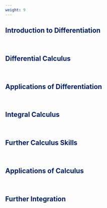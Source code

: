 ```yaml
---
weight: 9
---
```


## <span style="color:RGB(0,32,96"> Introduction to Differentiation </span> 
<br>

## <span style="color:RGB(0,32,96"> Differential Calculus </span> 
<br>

## <span style="color:RGB(0,32,96"> Applications of Differentiation </span> 
<br>

## <span style="color:RGB(0,32,96"> Integral Calculus </span> 
<br>

## <span style="color:RGB(0,32,96"> Further Calculus Skills </span> 
<br>

## <span style="color:RGB(0,32,96"> Applications of Calculus </span> 
<br>

## <span style="color:RGB(0,32,96"> Further Integration </span> 
<br>